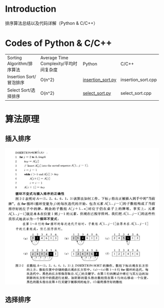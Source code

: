 # Introduction
 排序算法总结以及代码详解（Python & C/C++）
 <br />
 
# Codes of Python & C/C++
<table>
<tr>
<td>Sorting Algorithm/排序算法</td>
<td>Average Time Complexity/平均时间复杂度</td>
<td>Python</td>
<td>C/C++</td>
</tr>
<tr>
<td>Insertion Sort/冒泡排序</td>
<td>O(n^2)</td>
<td><a href="insertion_sort/insertion_sort.py">insertion_sort.py</a></td>
<td>insertion_sort.cpp</td>
</tr>
<tr>
<td>Select Sort/选择排序</td>
<td>O(n^2)</td>
<td><a href="select_sort/select_sort.py">select_sort.py</a></td>
<td>select_sort.cpp</td>
</tr>
</table>

# 算法原理
<h2>插入排序</h2>
<p><img src="images/insertion_sort.jpg"></p>

<h2>选择排序</h2>



